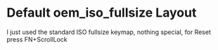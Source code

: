 # Default oem_iso_fullsize Layout

I just used the standard ISO fullsize keymap, nothing special, for Reset press FN+ScrollLock
